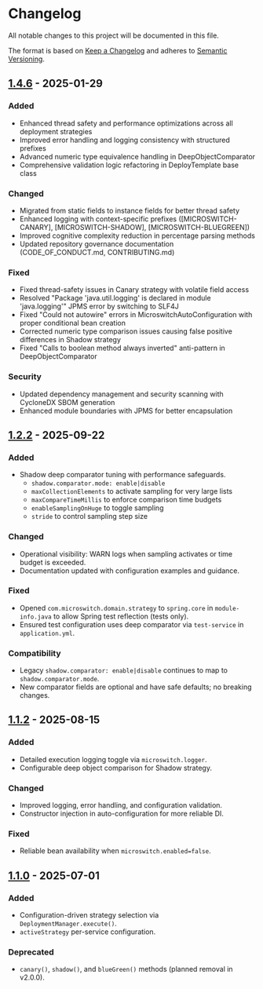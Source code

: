 # Changelog

All notable changes to this project will be documented in this file.

The format is based on [Keep a Changelog](https://keepachangelog.com/en/1.0.0/) and adheres to [Semantic Versioning](https://semver.org/spec/v2.0.0.html).

## [1.4.6] - 2025-01-29

### Added
- Enhanced thread safety and performance optimizations across all deployment strategies
- Improved error handling and logging consistency with structured prefixes
- Advanced numeric type equivalence handling in DeepObjectComparator
- Comprehensive validation logic refactoring in DeployTemplate base class

### Changed
- Migrated from static fields to instance fields for better thread safety
- Enhanced logging with context-specific prefixes ([MICROSWITCH-CANARY], [MICROSWITCH-SHADOW], [MICROSWITCH-BLUEGREEN])
- Improved cognitive complexity reduction in percentage parsing methods
- Updated repository governance documentation (CODE_OF_CONDUCT.md, CONTRIBUTING.md)

### Fixed
- Fixed thread-safety issues in Canary strategy with volatile field access
- Resolved "Package 'java.util.logging' is declared in module 'java.logging'" JPMS error by switching to SLF4J
- Fixed "Could not autowire" errors in MicroswitchAutoConfiguration with proper conditional bean creation
- Corrected numeric type comparison issues causing false positive differences in Shadow strategy
- Fixed "Calls to boolean method always inverted" anti-pattern in DeepObjectComparator

### Security
- Updated dependency management and security scanning with CycloneDX SBOM generation
- Enhanced module boundaries with JPMS for better encapsulation

## [1.2.2] - 2025-09-22

### Added
- Shadow deep comparator tuning with performance safeguards.
  - `shadow.comparator.mode: enable|disable`
  - `maxCollectionElements` to activate sampling for very large lists
  - `maxCompareTimeMillis` to enforce comparison time budgets
  - `enableSamplingOnHuge` to toggle sampling
  - `stride` to control sampling step size

### Changed
- Operational visibility: WARN logs when sampling activates or time budget is exceeded.
- Documentation updated with configuration examples and guidance.

### Fixed
- Opened `com.microswitch.domain.strategy` to `spring.core` in `module-info.java` to allow Spring test reflection (tests only).
- Ensured test configuration uses deep comparator via `test-service` in `application.yml`.

### Compatibility
- Legacy `shadow.comparator: enable|disable` continues to map to `shadow.comparator.mode`.
- New comparator fields are optional and have safe defaults; no breaking changes.

## [1.1.2] - 2025-08-15

### Added
- Detailed execution logging toggle via `microswitch.logger`.
- Configurable deep object comparison for Shadow strategy.

### Changed
- Improved logging, error handling, and configuration validation.
- Constructor injection in auto-configuration for more reliable DI.

### Fixed
- Reliable bean availability when `microswitch.enabled=false`.

## [1.1.0] - 2025-07-01

### Added
- Configuration-driven strategy selection via `DeploymentManager.execute()`.
- `activeStrategy` per-service configuration.

### Deprecated
- `canary()`, `shadow()`, and `blueGreen()` methods (planned removal in v2.0.0).


[1.4.6]: https://github.com/n11tech/microswitch/compare/v1.2.2...v1.4.6
[1.2.2]: https://github.com/n11tech/microswitch/compare/v1.1.2...v1.2.2
[1.1.2]: https://github.com/n11tech/microswitch/compare/v1.1.0...v1.1.2
[1.1.0]: https://github.com/n11tech/microswitch/releases/tag/v1.1.0
